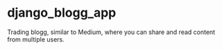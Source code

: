 # django_blogg_app
Trading blogg, similar to Medium, where you can share and read content from multiple users. 
